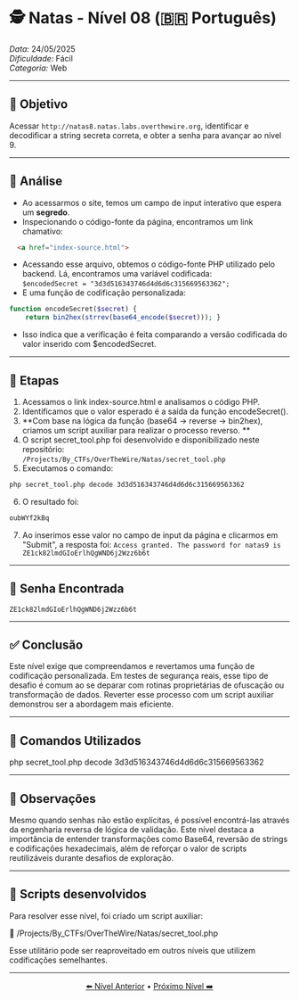 # 🕵️ Natas - Nível 08 (🇧🇷 Português)  
*Data:* 24/05/2025  
*Dificuldade:* Fácil  
*Categoria:* Web

---

## 🎯 Objetivo

Acessar `http://natas8.natas.labs.overthewire.org`, identificar e decodificar a string secreta correta, e obter a senha para avançar ao nível 9.

---

## 🔎 Análise

- Ao acessarmos o site, temos um campo de input interativo que espera um **segredo**.
- Inspecionando o código-fonte da página, encontramos um link chamativo:
```html
  <a href="index-source.html">
```
- Acessando esse arquivo, obtemos o código-fonte PHP utilizado pelo backend. Lá, encontramos uma variável codificada:   
 `$encodedSecret = "3d3d516343746d4d6d6c315669563362";`
- E uma função de codificação personalizada:
```php
function encodeSecret($secret) {
    return bin2hex(strrev(base64_encode($secret))); }
```
- Isso indica que a verificação é feita comparando a versão codificada do valor inserido com $encodedSecret. 

---

## 🧱 Etapas

1. Acessamos o link index-source.html e analisamos o código PHP.   
2. Identificamos que o valor esperado é a saída da função encodeSecret().   
3. **Com base na lógica da função (base64 → reverse → bin2hex), criamos um script auxiliar para realizar o processo reverso. **
4. O script secret_tool.php foi desenvolvido e disponibilizado neste repositório:   
`/Projects/By_CTFs/OverTheWire/Natas/secret_tool.php`
5. Executamos o comando:
```bash
php secret_tool.php decode 3d3d516343746d4d6d6c315669563362
```
6. O resultado foi:
```bash
oubWYf2kBq
```
7. Ao inserimos esse valor no campo de input da página e clicarmos em "Submit", a resposta foi:
`Access granted. The password for natas9 is ZE1ck82lmdGIoErlhQgWND6j2Wzz6b6t`

---

## 🔑 Senha Encontrada

```
ZE1ck82lmdGIoErlhQgWND6j2Wzz6b6t
```

---

## ✅ Conclusão

Este nível exige que compreendamos e revertamos uma função de codificação personalizada.
Em testes de segurança reais, esse tipo de desafio é comum ao se deparar com rotinas proprietárias de ofuscação ou transformação de dados.
Reverter esse processo com um script auxiliar demonstrou ser a abordagem mais eficiente.

---

## 🧪 Comandos Utilizados

php secret_tool.php decode 3d3d516343746d4d6d6c315669563362

---

## 🧠 Observações

Mesmo quando senhas não estão explícitas, é possível encontrá-las através da engenharia reversa de lógica de validação.
Este nível destaca a importância de entender transformações como Base64, reversão de strings e codificações hexadecimais, além de reforçar o valor de scripts reutilizáveis durante desafios de exploração.

---

## 📎 Scripts desenvolvidos

Para resolver esse nível, foi criado um script auxiliar:

📄 /Projects/By_CTFs/OverTheWire/Natas/secret_tool.php

Esse utilitário pode ser reaproveitado em outros níveis que utilizem codificações semelhantes.

---

<p align="center"> <a href="../Natas07/Readme-BR.md">⬅️ Nível Anterior</a> • <a href="../Natas09/Readme-BR.md">Próximo Nível ➡️</a> </p>
